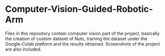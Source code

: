 # Computer-Vision-Guided-Robotic-Arm
Files in this repository contain computer vision part of the project, basically the creation of custom dataset of Nuts, training the dataset under the Google-Colab platform and the results obtained. Screenshots of the project are also included.
